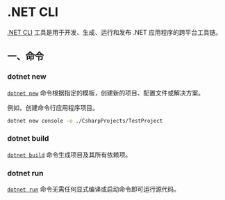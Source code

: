 # .NET CLI

[.NET CLI](https://learn.microsoft.com/zh-cn/dotnet/core/tools/) 工具是用于开发、生成、运行和发布 .NET 应用程序的跨平台工具链。

## 一、命令

### dotnet new

[`dotnet new`](https://learn.microsoft.com/zh-cn/dotnet/core/tools/dotnet-new) 命令根据指定的模板，创建新的项目、配置文件或解决方案。

例如，创建命令行应用程序项目。

```sh
dotnet new console -o ./CsharpProjects/TestProject
```

### dotnet build

[`dotnet build`](https://learn.microsoft.com/zh-cn/dotnet/core/tools/dotnet-build) 命令生成项目及其所有依赖项。

### dotnet run

[`dotnet run`](https://learn.microsoft.com/zh-cn/dotnet/core/tools/dotnet-run) 命令无需任何显式编译或启动命令即可运行源代码。

